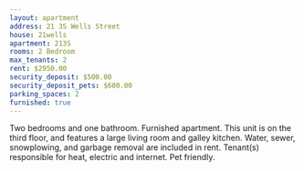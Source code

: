 ```yaml
---
layout: apartment
address: 21 3S Wells Street
house: 21wells
apartment: 213S
rooms: 2 Bedroom
max_tenants: 2
rent: $2950.00
security_deposit: $500.00
security_deposit_pets: $600.00
parking_spaces: 2
furnished: true
---
```


Two bedrooms and one bathroom. Furnished apartment.
This unit is on the third floor, and features a large
living room and galley kitchen. Water, sewer, snowplowing,
and garbage removal are included in rent. Tenant(s) responsible
for heat, electric and internet. Pet friendly.

